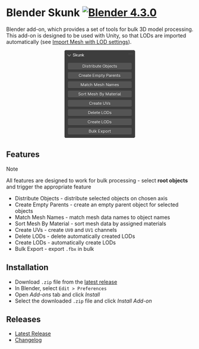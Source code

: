 ﻿# Blender Skunk [![Blender 4.3.0](https://img.shields.io/badge/Blender-4.3.0-blue.svg)](https://www.blender.org/download/)

Blender add-on, which provides a set of tools for bulk 3D model processing. This add-on is designed to be used with Unity, so that LODs are imported automatically (see [Import Mesh with LOD settings](https://docs.unity3d.com/6000.0/Documentation/Manual/importing-lod-meshes.html)).

<p align="center">
  <img src="screenshot.png" />
</p>

## Features

> [!NOTE]
> All features are designed to work for bulk processing - select **root objects** and trigger the appropriate feature

- Distribute Objects - distribute selected objects on chosen axis
- Create Empty Parents - create an empty parent object for selected objects
- Match Mesh Names - match mesh data names to object names
- Sort Mesh By Material - sort mesh data by assigned materials
- Create UVs - create `UV0` and `UV1` channels
- Delete LODs - delete automatically created LODs
- Create LODs - automatically create LODs
- Bulk Export - export `.fbx` in bulk

## Installation

- Download `.zip` file from the [latest release](https://github.com/chark/blender-skunk/releases/latest)
- In Blender, select `Edit > Preferences`
- Open _Add-ons_ tab and click _Install_
- Select the downloaded `.zip` file and click _Install Add-on_

## Releases

- [Latest Release](https://github.com/chark/blender-skunk/releases/latest)
- [Changelog](CHANGELOG.md)
